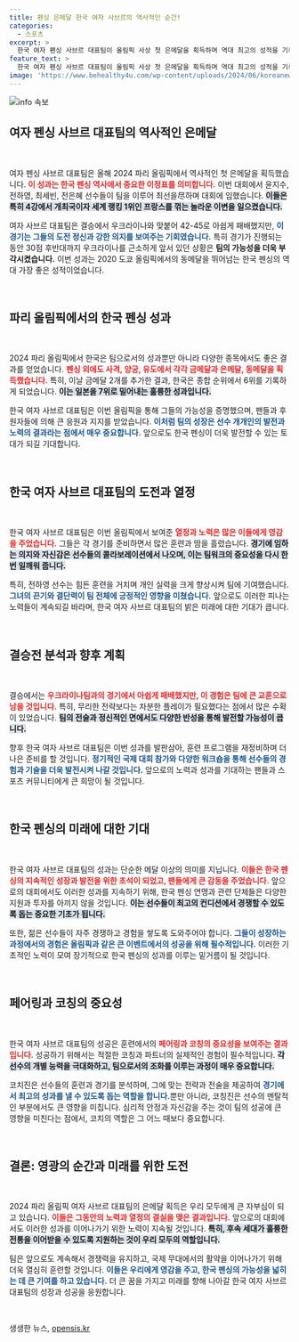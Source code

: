```yaml
---
title: 펜싱 은메달 한국 여자 사브르의 역사적인 순간!
categories:
  - 스포츠
excerpt: >
  한국 여자 펜싱 사브르 대표팀이 올림픽 사상 첫 은메달을 획득하며 역대 최고의 성적을 기록했습니다! 우크라이나와의 아쉽지만 멋진 결승에서의 역전을 봤던, 그 막판의 긴장감. 이들은 프랑스를 꺾으며 그 영광을 쌓았습니다.
feature_text: >
  한국 여자 펜싱 사브르 대표팀이 올림픽 사상 첫 은메달을 획득하며 역대 최고의 성적을 기록했습니다! 우크라이나와의 아쉽지만 멋진 결승에서의 역전을 봤던, 그 막판의 긴장감. 이들은 프랑스를 꺾으며 그 영광을 쌓았습니다.
image: 'https://www.behealthy4u.com/wp-content/uploads/2024/06/koreanews.jpg'
---
```


<p><img src="https://www.behealthy4u.com/wp-content/uploads/2024/06/koreanews.jpg" alt="info 속보" /></p>

<h2 data-ke-size="size26">여자 펜싱 사브르 대표팀의 역사적인 은메달</h2>

<p data-ke-size="size16">&nbsp;</p>

<p>여자 펜싱 사브르 대표팀은 올해 2024 파리 올림픽에서 역사적인 첫 은메달을 획득했습니다. <b><span style="color: #ee2323;">이 성과는 한국 펜싱 역사에서 중요한 이정표를 의미합니다.</span></b> 이번 대회에서 윤지수, 전하영, 최세빈, 전은혜 선수들이 팀을 이루어 최선을尽하며 대회에 임했습니다. <b><span style="background-color: #21538527;">이들은 특히 4강에서 개최국이자 세계 랭킹 1위인 프랑스를 꺾는 놀라운 이변을 일으켰습니다.</span></b></p>

<p>여자 사브르 대표팀은 결승에서 우크라이나와 맞붙어 42-45로 아쉽게 패배했지만, <b><span style="color: #1a5490;">이 경기는 그들의 도전 정신과 강한 의지를 보여주는 기회였습니다.</span></b> 특히 경기가 진행되는 동안 30점 후반대까지 우크라이나를 근소하게 앞서 있던 상황은 <b>팀의 가능성을 더욱 부각시켰습니다.</b> 이번 성과는 2020 도쿄 올림픽에서의 동메달을 뛰어넘는 한국 펜싱의 역대 가장 좋은 성적이었습니다.</p>

<p data-ke-size="size16">&nbsp;</p>

<h2 data-ke-size="size26">파리 올림픽에서의 한국 펜싱 성과</h2>

<p data-ke-size="size16">&nbsp;</p>

<p>2024 파리 올림픽에서 한국은 팀으로서의 성과뿐만 아니라 다양한 종목에서도 좋은 결과를 얻었습니다. <b><span style="color: #ee2323;">펜싱 외에도 사격, 양궁, 유도에서 각각 금메달과 은메달, 동메달을 획득했습니다.</span></b> 특히, 이날 금메달 2개를 추가한 결과, 한국은 종합 순위에서 6위를 기록하게 되었습니다. <b><span style="background-color: #21538527;">이는 일본을 7위로 밀어내는 훌륭한 성과입니다.</span></b></p>

<p>한국 여자 사브르 대표팀은 이번 올림픽을 통해 그들의 가능성을 증명했으며, 팬들과 후원자들에 의해 큰 응원과 지지를 받았습니다. <b><span style="color: #1a5490;">이처럼 팀의 성장은 선수 개개인의 발전과 노력의 결과라는 점에서 매우 중요합니다.</span></b> 앞으로도 한국 펜싱이 더욱 발전할 수 있는 토대가 되길 기대합니다.</p>

<p data-ke-size="size16">&nbsp;</p>

<h2 data-ke-size="size26">한국 여자 사브르 대표팀의 도전과 열정</h2>

<p data-ke-size="size16">&nbsp;</p>

<p>한국 여자 사브르 대표팀은 이번 올림픽에서 보여준 <b><span style="color: #ee2323;">열정과 노력은 많은 이들에게 영감을 주었습니다.</span></b> 그들은 각 경기를 준비하면서 많은 훈련과 땀을 흘렸습니다. <b><span style="background-color: #21538527;">경기에 임하는 의지와 자신감은 선수들의 콜라보레이션에서 나오며, 이는 팀워크의 중요성을 다시 한 번 일깨워 줍니다.</span></b></p>

<p>특히, 전하영 선수는 힘든 훈련을 거치며 개인 실력을 크게 향상시켜 팀에 기여했습니다. <b><span style="color: #1a5490;">그녀의 끈기와 결단력이 팀 전체에 긍정적인 영향을 미쳤습니다.</span></b> 앞으로도 이러한 피나는 노력들이 계속되길 바라며, 한국 여자 사브르 대표팀의 밝은 미래에 대한 기대가 큽니다.</p>

<p data-ke-size="size16">&nbsp;</p>

<h2 data-ke-size="size26">결승전 분석과 향후 계획</h2>

<p data-ke-size="size16">&nbsp;</p>

<p>결승에서는 <b><span style="color: #ee2323;">우크라이나팀과의 경기에서 아쉽게 패배했지만, 이 경험은 팀에 큰 교훈으로 남을 것입니다.</span></b> 특히, 무리한 전략보다는 차분한 플레이가 필요했다는 점에서 많은 수확이 있었습니다. <b><span style="background-color: #21538527;">팀의 전술과 정신적인 면에서도 다양한 반성을 통해 발전할 가능성이 큽니다.</span></b></p>

<p>향후 한국 여자 사브르 대표팀은 이번 성과를 발판삼아, 훈련 프로그램을 재정비하며 더 나은 준비를 할 것입니다. <b><span style="color: #1a5490;">정기적인 국제 대회 참가와 다양한 워크숍을 통해 선수들의 경험과 기술을 더욱 발전시켜 나갈 것입니다.</span></b> 앞으로의 노력과 성과를 기대하는 팬들과 스포츠 커뮤니티에게 큰 희망이 될 것입니다.</p>

<p data-ke-size="size16">&nbsp;</p>

<h2 data-ke-size="size26">한국 펜싱의 미래에 대한 기대</h2>

<p data-ke-size="size16">&nbsp;</p>

<p>한국 여자 사브르 대표팀의 성과는 단순한 메달 이상의 의미를 지닙니다. <b><span style="color: #ee2323;">이들은 한국 펜싱의 지속적인 성장과 발전을 위한 초석이 되었고, 팬들에게 큰 감동을 주었습니다.</span></b> 앞으로의 대회에서도 이러한 성과를 지속하기 위해, 한국 펜싱 연맹과 관련 단체들은 다양한 지원과 투자를 아끼지 않을 것입니다. <b><span style="background-color: #21538527;">이는 선수들이 최고의 컨디션에서 경쟁할 수 있도록 돕는 중요한 기초가 됩니다.</span></b></p>

<p>또한, 젊은 선수들이 자주 경쟁하고 경험을 쌓도록 도와주어야 합니다. <b><span style="color: #1a5490;">그들이 성장하는 과정에서의 경험은 올림픽과 같은 큰 이벤트에서의 성공을 위해 필수적입니다.</span></b> 이러한 기초적인 노력이 모여 장기적으로 한국 펜싱의 성과를 이루는 밑거름이 될 것입니다.</p>

<p data-ke-size="size16">&nbsp;</p>

<h2 data-ke-size="size26">페어링과 코칭의 중요성</h2>

<p data-ke-size="size16">&nbsp;</p>

<p>한국 여자 사브르 대표팀의 성공은 훈련에서의 <b><span style="color: #ee2323;">페어링과 코칭의 중요성을 보여주는 결과입니다.</span></b> 성공하기 위해서는 적절한 코칭과 파트너의 실제적인 경험이 필수적입니다. <b><span style="background-color: #21538527;">각 선수의 개별 능력을 극대화하고, 팀으로서의 조화를 이루는 과정이 매우 중요합니다.</span></b></p>

<p>코치진은 선수들의 훈련과 경기를 분석하며, 그에 맞는 전략과 전술을 제공하여 <b><span style="color: #1a5490;">경기에서 최고의 성과를 낼 수 있도록 돕는 역할을 합니다.</span></b>뿐만 아니라, 코칭진은 선수의 멘탈적인 부분에서도 큰 영향을 미칩니다. 심리적 안정과 자신감을 주는 것이 팀의 성공에 큰 영향을 미친다는 점에서, 코치의 역할은 그 어느 때보다 중요합니다. </p>

<p data-ke-size="size16">&nbsp;</p>

<h2 data-ke-size="size26">결론: 영광의 순간과 미래를 위한 도전</h2>

<p data-ke-size="size16">&nbsp;</p>

<p>2024 파리 올림픽 여자 사브르 대표팀의 은메달 획득은 우리 모두에게 큰 자부심이 되고 있습니다. <b><span style="color: #ee2323;">이들은 그동안의 노력과 열정의 결실을 맺은 결과입니다.</span></b> 앞으로의 대회에서도 이러한 성과를 이어나가기 위한 노력이 지속될 것입니다. <b><span style="background-color: #21538527;">특히, 후속 세대가 훌륭한 전통을 이어받을 수 있도록 지원하는 것이 우리 모두의 역할입니다.</span></b></p>

<p>팀은 앞으로도 계속해서 경쟁력을 유지하고, 국제 무대에서의 활약을 이어나가기 위해 더욱 열심히 훈련할 것입니다. <b><span style="color: #1a5490;">이들은 우리에게 영감을 주고, 한국 펜싱의 가능성을 넓히는 데 큰 기여를 하고 있습니다.</span></b> 더 큰 꿈을 가지고 미래를 향해 나아갈 한국 여자 사브르 대표팀의 성장과 성공을 응원합니다. </p>

<p data-ke-size="size16">&nbsp;</p>
생생한 뉴스, <a href="https://opensis.kr" rel="dofollow">opensis.kr</a>


